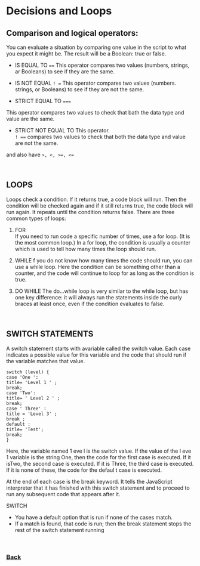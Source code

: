 # Decisions and Loops

## Comparison and logical operators: 

You can evaluate a situation by comparing one value in the script to what you expect it might be. The result will be a Boolean: true or false.


* IS EQUAL TO 
`==`
This operator compares two values (numbers, strings, ar Booleans) to see if they are the same.


* IS NOT EQUAL 
`! =`
This operator compares two values (numbers. strings, or Booleans) to see if they are not the same.


* STRICT EQUAL TO 
`===`

This operator compares two values to check that bath the data type and value are the same.

* STRICT NOT EQUAL TO This operator.  
`! ==`
compares two values to check that both the data type and value are not the same. 

and also have `>, <, >=, <=`

<br>

## LOOPS
Loops check a condition. If it returns true, a code block will run. Then the condition will be checked again and if it still returns true, the code block will run again. It repeats until the condition returns false. There are three common types of loops:  

1. FOR  
If you need to run code a specific number of times, use a for loop. (It is the most common loop.) In a for loop, the condition is usually a counter which is used to tell how many times the loop should run.

1. WHILE 
f you do not know how many times the code should run, you can use a while loop. Here the condition can be something other than a counter, and the code will continue to loop for as long as the condition is true.

1. DO WHILE 
The do...while loop is very similar to the while loop, but has one key difference: it will always run the statements inside the curly braces at least once, even if the condition evaluates to false.

<br>

## SWITCH STATEMENTS 
A switch statement starts with avariable called the switch value. Each case indicates a possible value for this variable and the code that should run if the variable matches that value.

`switch (level) {` <br>
`case 'One ':` <br>
`title= 'Level 1 ' ;` <br>
`break;` <br>
`case 'Two':` <br>
`title= ' Level 2 ' ;` <br>
`break;` <br>
`case ' Three' :` <br>
`title = 'Level 3' ;` <br>
`break ;` <br>
`default :` <br>
`title= 'Test';` <br>
`break;` <br>
`}` <br>

 Here, the variable named 1 eve l is the switch value. If the value of the l eve 1 variable is the string One, then the code for the first case is executed. If it isTwo, the second case is executed. If it is Three, the third case is executed. If it is none of these, the code for the defaul t case is executed. <br>

At the end of each case is the break keyword. It tells the JavaScript interpreter that it has finished with
this switch statement and to proceed to run any subsequent code that appears after it. 

SWITCH
* You have a default option that is run if none of the cases match.
* If a match is found, that code is run; then the break statement stops the rest of the switch statement running 

<br>


### [Back](https://raghadmustafa96.github.io/reading-notes/class-02)

